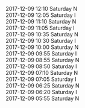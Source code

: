 2017-12-09 12:10 Saturday  N  
2017-12-09 12:05 Saturday  I  
2017-12-09 11:10 Saturday  N  
2017-12-09 11:05 Saturday  I  
2017-12-09 10:35 Saturday  N  
2017-12-09 10:30 Saturday  I  
2017-12-09 10:00 Saturday  N  
2017-12-09 09:55 Saturday  I  
2017-12-09 08:55 Saturday  N  
2017-12-09 08:50 Saturday  I  
2017-12-09 07:10 Saturday  N  
2017-12-09 07:05 Saturday  I  
2017-12-09 06:25 Saturday  N  
2017-12-09 06:20 Saturday  I  
2017-12-09 05:55 Saturday  N  
